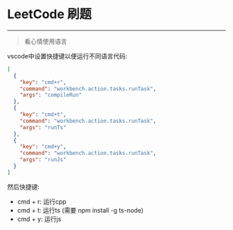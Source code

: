 # LeetCode 刷题
---
> 看心情使用语言

vscode中设置快捷键以便运行不同语言代码:
```json
[
  {
    "key": "cmd+r",
    "command": "workbench.action.tasks.runTask",
    "args": "compileRun"
  },
  {
    "key": "cmd+t",
    "command": "workbench.action.tasks.runTask",
    "args": "runTs"
  },
  {
    "key": "cmd+y",
    "command": "workbench.action.tasks.runTask",
    "args": "runJs"
  }
]
```
然后快捷键:</br>
  * cmd + r: 运行cpp
  * cmd + t: 运行ts (需要 npm install -g ts-node)
  * cmd + y: 运行js